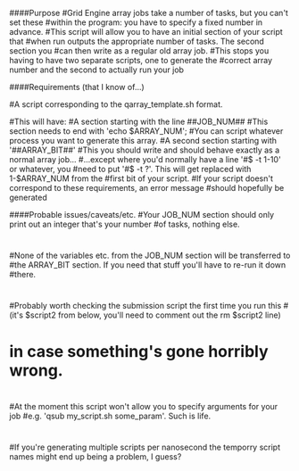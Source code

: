 ####Purpose
#Grid Engine array jobs take a number of tasks, but you can't set these
#within the program: you have to specify a fixed number in advance.
#This script will allow you to have an initial section of your script that
#when run outputs the appropriate number of tasks. The second section you 
#can then write as a regular old array job. 
#This stops you having to have two separate scripts, one to generate the 
#correct array number and the second to actually run your job

####Requirements (that I know of...)

#A script corresponding to the qarray_template.sh format.

#This will have:
#A section starting with the line ##JOB_NUM##
#This section needs to end with 'echo $ARRAY_NUM';
#You can script whatever process you want to generate this array.
#A second section starting with '##ARRAY_BIT##'
#This you should write and should behave exactly as a normal array job...
#...except where you'd normally have a line '#$ -t 1-10' or whatever, you
#need to put '#$ -t ?'. This will get replaced with 1-$ARRAY_NUM from the
#first bit of your script. 
#If your script doesn't correspond to these requirements, an error message
#should hopefully be generated

####Probable issues/caveats/etc.
#Your JOB_NUM section should only print out an integer that's your number
#of tasks, nothing else.
#
#None of the variables etc. from the JOB_NUM section will be transferred to 
#the ARRAY_BIT section. If you need that stuff you'll have to re-run it down
#there. 
#
#Probably worth checking the submission script the first time you run this
#(it's $script2 from below, you'll need to comment out the rm $script2 line)
# in case something's gone horribly wrong.
#
#At the moment this script won't allow you to specify arguments for your job
#e.g. 'qsub my_script.sh some_param'. Such is life.
#
#If you're generating multiple scripts per nanosecond the temporry script names might end up being a problem, I guess?
